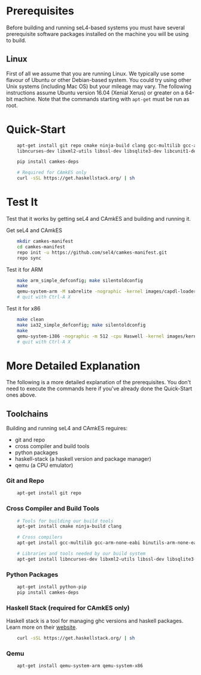 # Prerequisites

Before building and running seL4-based systems you must have several prerequisite software packages installed on the machine you will be using to build.

## Linux

First of all we assume that you are running Linux.  We typically use some flavour of Ubuntu or other Debian-based system.  You could try using other Unix systems (including Mac OS) but your mileage may vary.  The following instructions assume Ubuntu version 16.04 (Xenial Xerus) or greater on a 64-bit machine. Note that the commands starting with `apt-get` must be run as root.

# Quick-Start

```bash
    apt-get install git repo cmake ninja-build clang gcc-multilib gcc-arm-none-eabi binutils-arm-none-eabi \
    libncurses-dev libxml2-utils libssl-dev libsqlite3-dev libcunit1-dev expect python-pip

    pip install camkes-deps

    # Required for CAmkES only
    curl -sSL https://get.haskellstack.org/ | sh
```

# Test It

Test that it works by getting seL4 and CAmkES and building and running it.

Get seL4 and CAmkES

```bash
    mkdir camkes-manifest
    cd camkes-manifest
    repo init -u https://github.com/sel4/camkes-manifest.git
    repo sync
```

Test it for ARM

```bash
    make arm_simple_defconfig; make silentoldconfig
    make
    qemu-system-arm -M sabrelite -nographic -kernel images/capdl-loader-experimental-image-arm-imx6
    # quit with Ctrl-A X
```

Test it for x86

```bash
    make clean
    make ia32_simple_defconfig; make silentoldconfig
    make
    qemu-system-i386 -nographic -m 512 -cpu Haswell -kernel images/kernel-ia32-pc99 -initrd images/capdl-loader-experimental-image-ia32-pc99
    # quit with Ctrl-A X
```

# More Detailed Explanation

The following is a more detailed explanation of the prerequisites.  You don't need to execute the commands here if you've already done the Quick-Start ones above.

## Toolchains

Building and running seL4 and CAmkES reguires:
 * git and repo
 * cross compiler and build tools
 * python packages
 * haskell-stack (a haskell version and package manager)
 * qemu (a CPU emulator)

### Git and Repo

```bash
    apt-get install git repo
```

### Cross Compiler and Build Tools

```bash
    # Tools for building our build tools
    apt-get install cmake ninja-build clang

    # Cross compilers
    apt-get install gcc-multilib gcc-arm-none-eabi binutils-arm-none-eabi

    # Libraries and tools needed by our build system
    apt-get install libncurses-dev libxml2-utils libssl-dev libsqlite3-dev libcunit1-dev expect
```

### Python Packages

```bash
    apt-get install python-pip
    pip install camkes-deps
```

### Haskell Stack (required for CAmkES only)

Haskell stack is a tool for managing ghc versions and haskell packages.
Learn more on their [website](https://haskellstack.org).

```bash
    curl -sSL https://get.haskellstack.org/ | sh
```

### Qemu

```bash
    apt-get install qemu-system-arm qemu-system-x86
```
